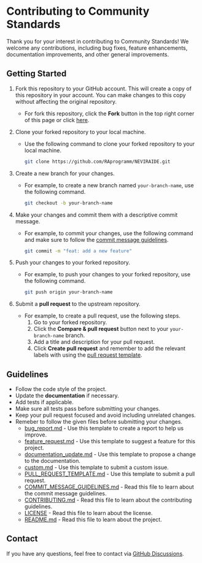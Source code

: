 # Contributing to Community Standards

Thank you for your interest in contributing to Community Standards! We welcome any contributions, including bug fixes, feature enhancements, documentation improvements, and other general improvements.

## Getting Started

1. Fork this repository to your GitHub account. This will create a copy of this repository in your account. You can make changes to this copy without affecting the original repository.
   - For fork this repository, click the **Fork** button in the top right corner of this page or click [here](https://github.com/RAprogramm/NEVIRAIDE/fork).
2. Clone your forked repository to your local machine.

   - Use the following command to clone your forked repository to your local machine.

     ```bash
     git clone https://github.com/RAprogramm/NEVIRAIDE.git
     ```

3. Create a new branch for your changes.

   - For example, to create a new branch named `your-branch-name`, use the following command.

     ```bash
     git checkout -b your-branch-name
     ```

4. Make your changes and commit them with a descriptive commit message.

   - For example, to commit your changes, use the following command and make sure to follow the [commit message guidelines](https://github.com/RAprogramm/NEVIRAIDE/blob/main/COMMIT_MESSAGE_GUIDELINES.md).

     ```bash
     git commit -m "feat: add a new feature"
     ```

5. Push your changes to your forked repository.

   - For example, to push your changes to your forked repository, use the following command.

     ```bash
     git push origin your-branch-name
     ```

6. Submit a **pull request** to the upstream repository.
   - For example, to create a pull request, use the following steps.
     1. Go to your forked repository.
     2. Click the **Compare & pull request** button next to your `your-branch-name` branch.
     3. Add a title and description for your pull request.
     4. Click **Create pull request** and remember to add the relevant labels with using the [pull request template](https://github.com/RAprogramm/NEVIRAIDE/blob/templates/.github/PULL_REQUEST_TEMPLATE.md).

## Guidelines

- Follow the code style of the project.
- Update the **documentation** if necessary.
- Add tests if applicable.
- Make sure all tests pass before submitting your changes.
- Keep your pull request focused and avoid including unrelated changes.
- Remeber to follow the given files before submitting your changes.
  - [bug_report.md](https://github.com/RAprogramm/NEVIRAIDE/blob/main/.github/ISSUE_TEMPLATE/bug_report.md) - Use this template to create a report to help us improve.
  - [feature_request.md](https://github.com/RAprogramm/NEVIRAIDE/blob/main/.github/ISSUE_TEMPLATE/feature_request.md) - Use this template to suggest a feature for this project.
  - [documentation_update.md](https://github.com/RAprogramm/NEVIRAIDE/blob/main/.github/ISSUE_TEMPLATE/documentation_update.md) - Use this template to propose a change to the documentation.
  - [custom.md](https://github.com/RAprogramm/NEVIRAIDE/blob/main/.github/ISSUE_TEMPLATE/custom.md) - Use this template to submit a custom issue.
  - [PULL_REQUEST_TEMPLATE.md](https://github.com/RAprogramm/NEVIRAIDE/blob/main/.github/PULL_REQUEST_TEMPLATE.md) - Use this template to submit a pull request.
  - [COMMIT_MESSAGE_GUIDELINES.md](https://github.com/RAprogramm/NEVIRAIDE/blob/main/COMMIT_MESSAGE_GUIDELINES.md) - Read this file to learn about the commit message guidelines.
  - [CONTRIBUTING.md](https://github.com/RAprogramm/NEVIRAIDE/blob/main/CONTRIBUTING.md) - Read this file to learn about the contributing guidelines.
  - [LICENSE](https://github.com/RAprogramm/NEVIRAIDE/blob/main/LICENSE) - Read this file to learn about the license.
  - [README.md](https://github.com/RAprogramm/NEVIRAIDE/blob/main/README.md) - Read this file to learn about the project.

## Contact

If you have any questions, feel free to contact via [GitHub Discussions](https://github.com/RAprogramm/NEVIRAIDE/discussions).
